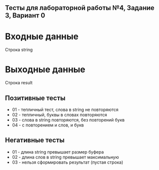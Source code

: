 ## Тесты для лабораторной работы №4, Задание 3, Вариант 0

# Входные данные
Строка string

# Выходные данные
Cтрока result 

## Позитивные тесты
- 01 - тепличный тест, слова в string не повторяются
- 02 - тепличный, буквы в словах повторяются
- 03 - слова в string повторяются, без повторений букв
- 04 - с повторением и слов, и букв

## Негативные тесты

- 01 - длина string превышает размер буфера
- 02 - длина слов в string превышает максимальную
- 03 - нельзя сформировать результат (пустая строка)
